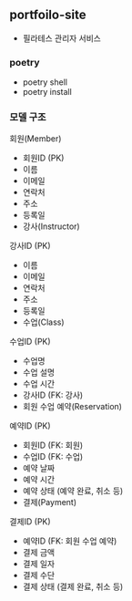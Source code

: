## portfoilo-site
- 필라테스 관리자 서비스
### poetry
- poetry shell
- poetry install

### 모델 구조
회원(Member)

- 회원ID (PK)
- 이름
- 이메일
- 연락처
- 주소
- 등록일
- 강사(Instructor)

강사ID (PK)

- 이름
- 이메일
- 연락처
- 주소
- 등록일
- 수업(Class)

수업ID (PK)
- 수업명
- 수업 설명
- 수업 시간
- 강사ID (FK: 강사)
- 회원 수업 예약(Reservation)

예약ID (PK)
- 회원ID (FK: 회원)
- 수업ID (FK: 수업)
- 예약 날짜
- 예약 시간
- 예약 상태 (예약 완료, 취소 등)
- 결제(Payment)

결제ID (PK)
- 예약ID (FK: 회원 수업 예약)
- 결제 금액
- 결제 일자
- 결제 수단
- 결제 상태 (결제 완료, 취소 등)
